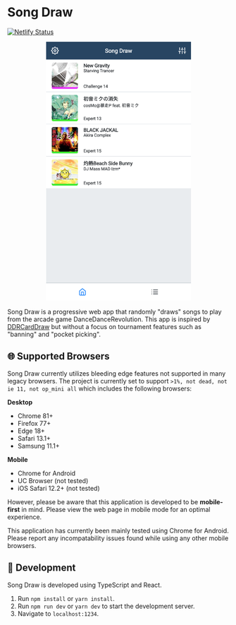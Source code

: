 # Song Draw

[![Netlify Status](https://api.netlify.com/api/v1/badges/7a9315cb-8c4c-4c44-86f5-728955b4b52c/deploy-status)](https://app.netlify.com/sites/modest-panini-3a918c/deploys)

<p align="center">
  <img height=586 width=329 src="https://github.com/albshin/ddrsongdraw/blob/master/app-preview.png?raw=true">
</p>

Song Draw is a progressive web app that randomly "draws" songs to play from the arcade game DanceDanceRevolution. This app is inspired by [DDRCardDraw](https://ddrdraw.surge.sh) but without a focus on tournament features such as "banning" and "pocket picking".

## 🌐 Supported Browsers

Song Draw currently utilizes bleeding edge features not supported in many legacy browsers. The project is currently set to support `>1%, not dead, not ie 11, not op_mini all` which includes the following browsers:

**Desktop**

- Chrome 81+
- Firefox 77+
- Edge 18+
- Safari 13.1+
- Samsung 11.1+

**Mobile**

- Chrome for Android
- UC Browser (not tested)
- iOS Safari 12.2+ (not tested)

However, please be aware that this application is developed to be **mobile-first** in mind. Please view the web page in mobile mode for an optimal experience.

This application has currently been mainly tested using Chrome for Android. Please report any incompatability issues found while using any other mobile browsers.

## 🧰 Development

Song Draw is developed using TypeScript and React.

1. Run `npm install` or `yarn install`.
2. Run `npm run dev` or `yarn dev` to start the development server.
3. Navigate to `localhost:1234`.
